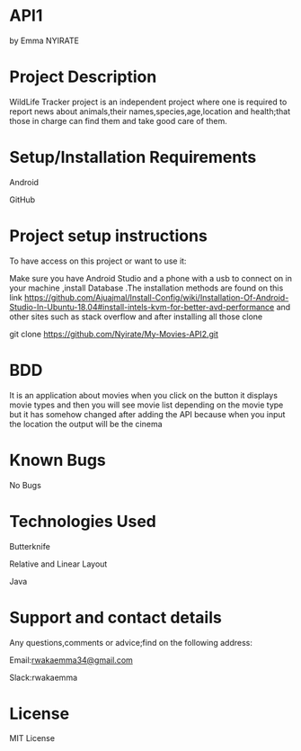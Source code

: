 # API1
by Emma NYIRATE

# Project Description

WildLife Tracker project is an independent project where one is required to report news about animals,their names,species,age,location and health;that those in charge can find them and take good care of them.

# Setup/Installation Requirements
Android

GitHub

# Project setup instructions

To have access on this project or want to use it:

Make sure you have Android Studio and a phone with a usb to connect on in your machine ,install Database .The installation methods are found on this link https://github.com/Ajuajmal/Install-Config/wiki/Installation-Of-Android-Studio-In-Ubuntu-18.04#install-intels-kvm-for-better-avd-performance and other sites such as stack overflow
and after installing all those clone

git clone https://github.com/Nyirate/My-Movies-API2.git

# BDD

It is an application about movies when you click on the button it displays movie types and then you will see movie list depending on the movie type but it has somehow changed after adding the API because when you input the location the output will be the cinema

# Known Bugs

No Bugs

# Technologies Used

Butterknife

Relative and Linear Layout

Java

# Support and contact details

Any questions,comments or advice;find on the following address:

Email:rwakaemma34@gmail.com

Slack:rwakaemma

# License

MIT License

